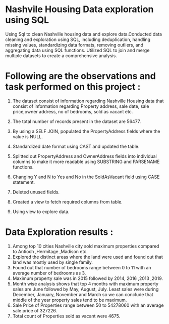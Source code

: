 # Nashvile Housing Data exploration using SQL
Using Sql to clean Nashville housing data and explore data.Conducted data cleaning and exploration using SQL, including deduplication, handling missing values, standardizing data formats, removing outliers, and aggregating data using SQL functions.
Utilized SQL to join and merge multiple datasets to create a comprehensive analysis.

# Following are the observations and task performed on this project :

1) The dataset consist of information regarding Nashville Housing data that consist of information regarding Property address, sale date, sale price,owner address, no of bedrooms, sold as vacant etc.

2) The total number of records present in the dataset are 56477.
3) By using a SELF JOIN, populated the PropertyAddress fields where the value is NULL.
3) Standardized date format using CAST and updated the table.
4) Splitted out PropertyAddress and OwnerAddress fields into individual columns to make it more readable using SUBSTRING and PARSENAME functions.
5) Changing Y and N to Yes and No in the SoldAsVacant field using CASE statement.
6) Deleted unused fields.
7) Created a view to fetch required columns from table.
8) Using view to explore data.

# Data Exploration results :

1) Among top 10 cities Nashville city sold maximum properties compared to Antioch ,Hermitage ,Madison etc.
2) Explored the distinct areas where the land were used and found out that land was mostly used by single family.
3) Found out that number of bedrooms range between 0 to 11 with an average number of bedrooms as 3.
4) Maximum property sale was in 2015 followed by 2014, 2016 ,2013 ,2019.
5) Month wise analysis shows that top 4 months with maximum property sales are June followed by May, August, July. Least sales were during December, January, November      and March so we can conclude that middle of the year property sales tend to be maximum.
6) Sale Price of Properties range between 50 to 54278060 with an average sale price of 327226.
7) Total count of Properties sold as vacant were 4675.
